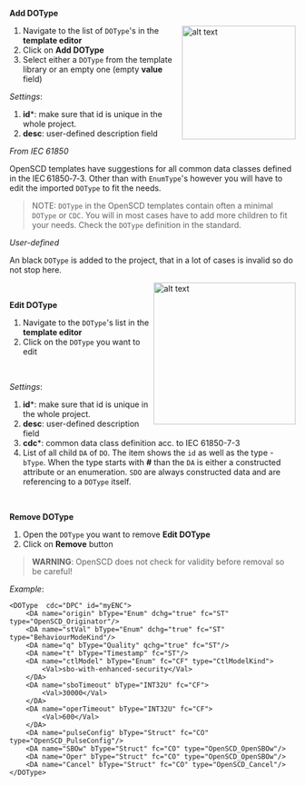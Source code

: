 
**Add DOType**

<img align="right" src="https://user-images.githubusercontent.com/66802940/133856906-5b1e5d93-4a0f-4d26-9ad6-fd8705026193.png" alt="alt text" width="200">


1. Navigate to the list of `DOType`'s in the **template editor**
2. Click on **Add DOType**
3. Select either a `DOType` from the template library or an empty one (empty **value** field)

*Settings*: 
1. **id***: make sure that id is unique in the whole project. 
2. **desc**: user-defined description field

*From IEC 61850*

OpenSCD templates have suggestions for all common data classes defined in the IEC&#8239;61850&#x2011;7&#x2011;3. Other than with `EnumType`'s however you will have to edit the imported `DOType` to fit the needs. 

> NOTE: `DOType` in the OpenSCD templates contain often a minimal `DOType` or `CDC`. You will in most cases have to add more children to fit your needs. Check the `DOType` definition in the standard.


*User-defined* 

An black `DOType` is added to the project, that in a lot of cases is invalid so do not stop here.

<img align="right" src="https://user-images.githubusercontent.com/66802940/133857438-05b4b1bc-b931-4fbd-a887-a25b03e06d64.png" alt="alt text" width="250">

&nbsp;

**Edit DOType**

1. Navigate to the `DOType`'s list in the **template editor**
2. Click on the `DOType` you want to edit

&nbsp;


*Settings*:

1. **id***: make sure that id is unique in the whole project. 
2. **desc**: user-defined description field
3. **cdc***: common data class definition acc. to IEC 61850-7-3
3. List of all child `DA` of `DO`. The item shows the `id` as well as the type - `bType`. When the type starts with **#** than the `DA` is either a constructed attribute or an enumeration. `SDO` are always constructed data and are referencing to a `DOType` itself. 


&nbsp;

**Remove DOType**

1. Open the `DOType` you want to remove  **Edit DOType** 
2. Click on **Remove** button


> **WARNING**: OpenSCD does not check for validity before removal so be careful!



*Example*:
```
<DOType  cdc="DPC" id="myENC">
    <DA name="origin" bType="Enum" dchg="true" fc="ST" type="OpenSCD_Originator"/>
    <DA name="stVal" bType="Enum" dchg="true" fc="ST" type="BehaviourModeKind"/>
    <DA name="q" bType="Quality" qchg="true" fc="ST"/>
    <DA name="t" bType="Timestamp" fc="ST"/>
    <DA name="ctlModel" bType="Enum" fc="CF" type="CtlModelKind">
        <Val>sbo-with-enhanced-security</Val>
    </DA>
    <DA name="sboTimeout" bType="INT32U" fc="CF">
        <Val>30000</Val>
    </DA>
    <DA name="operTimeout" bType="INT32U" fc="CF">
        <Val>600</Val>
    </DA>
    <DA name="pulseConfig" bType="Struct" fc="CO" type="OpenSCD_PulseConfig"/>
    <DA name="SBOw" bType="Struct" fc="CO" type="OpenSCD_OpenSBOw"/>
    <DA name="Oper" bType="Struct" fc="CO" type="OpenSCD_OpenSBOw"/>
    <DA name="Cancel" bType="Struct" fc="CO" type="OpenSCD_Cancel"/>
</DOType>
```